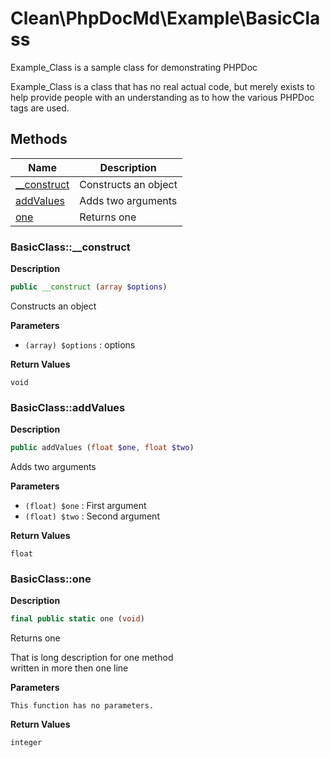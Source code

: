 # Clean\PhpDocMd\Example\BasicClass  

Example_Class is a sample class for demonstrating PHPDoc

Example_Class is a class that has no real actual code, but merely
exists to help provide people with an understanding as to how the
various PHPDoc tags are used.  

## Methods

| Name | Description |
|------|-------------|
|[__construct](#basicclass__construct)|Constructs an object|
|[addValues](#basicclassaddvalues)|Adds two arguments|
|[one](#basicclassone)|Returns one|


### BasicClass::__construct  

**Description**

```php
public __construct (array $options)
```

Constructs an object 

 

**Parameters**

* `(array) $options`
: options  

**Return Values**

`void`





### BasicClass::addValues  

**Description**

```php
public addValues (float $one, float $two)
```

Adds two arguments 

 

**Parameters**

* `(float) $one`
: First argument  
* `(float) $two`
: Second argument  

**Return Values**

`float`





### BasicClass::one  

**Description**

```php
final public static one (void)
```

Returns one 

That is long description for one method  
written in more then one line 

**Parameters**

`This function has no parameters.`

**Return Values**

`integer`




